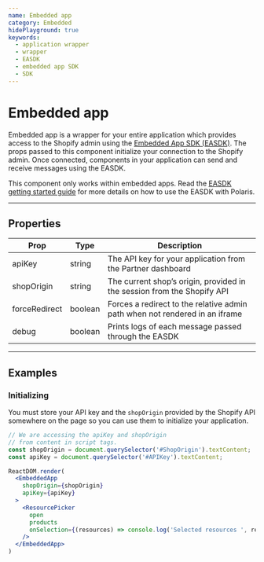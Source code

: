 ```yaml
---
name: Embedded app
category: Embedded
hidePlayground: true
keywords:
  - application wrapper
  - wrapper
  - EASDK
  - embedded app SDK
  - SDK
---
```


# Embedded app

Embedded app is a wrapper for your entire application which provides access to the Shopify admin using the [Embedded App SDK (EASDK)](https://help.shopify.com/api/sdks/shopify-apps/embedded-app-sdk/getting-started). The props passed to this component initialize your connection to the Shopify admin. Once connected, components in your application can send and receive messages using the EASDK.

This component only works within embedded apps. Read the [EASDK getting started guide](https://github.com/Shopify/polaris/blob/master/documentation/Embedded%20apps.md) for more details on how to use the EASDK with Polaris.

---

## Properties

| Prop | Type | Description |
| ---- | ---- | ----------- |
| apiKey | string | The API key for your application from the Partner dashboard |
| shopOrigin | string | The current shop’s origin, provided in the session from the Shopify API |
| forceRedirect | boolean | Forces a redirect to the relative admin path when not rendered in an iframe |
| debug | boolean | Prints logs of each message passed through the EASDK |

---

## Examples

### Initializing

You must store your API key and the `shopOrigin` provided by the Shopify API somewhere on the page so you can use them to initialize your application.

```jsx
// We are accessing the apiKey and shopOrigin
// from content in script tags.
const shopOrigin = document.querySelector('#ShopOrigin').textContent;
const apiKey = document.querySelector('#APIKey').textContent;

ReactDOM.render(
  <EmbeddedApp
    shopOrigin={shopOrigin}
    apiKey={apiKey}
  >
    <ResourcePicker
      open
      products
      onSelection={(resources) => console.log('Selected resources ', resources)}
    />
  </EmbeddedApp>
)
```
